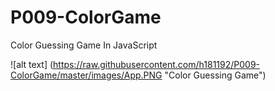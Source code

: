 # P009-ColorGame
Color Guessing Game In JavaScript


![alt text] (https://raw.githubusercontent.com/h181192/P009-ColorGame/master/images/App.PNG "Color Guessing Game")
